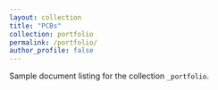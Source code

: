 ```yaml
---
layout: collection
title: "PCBs"
collection: portfolio
permalink: /portfolio/
author_profile: false
---
```


Sample document listing for the collection `_portfolio`.
